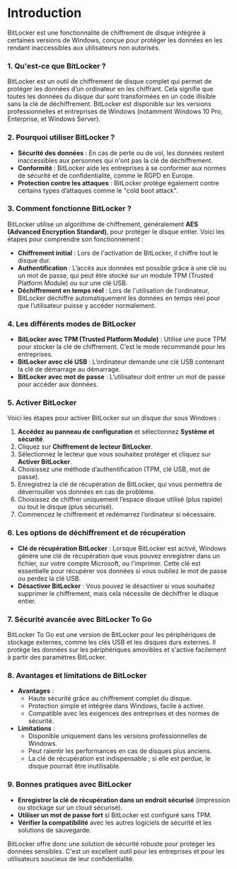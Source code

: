 # Introduction

BitLocker est une fonctionnalité de chiffrement de disque intégrée à certaines versions de Windows, conçue pour protéger les données en les rendant inaccessibles aux utilisateurs non autorisés. 
### 1. **Qu'est-ce que BitLocker ?**
   BitLocker est un outil de chiffrement de disque complet qui permet de protéger les données d’un ordinateur en les chiffrant. Cela signifie que toutes les données du disque dur sont transformées en un code illisible sans la clé de déchiffrement. BitLocker est disponible sur les versions professionnelles et entreprises de Windows (notamment Windows 10 Pro, Enterprise, et Windows Server).

### 2. **Pourquoi utiliser BitLocker ?**
   - **Sécurité des données** : En cas de perte ou de vol, les données restent inaccessibles aux personnes qui n'ont pas la clé de déchiffrement.
   - **Conformité** : BitLocker aide les entreprises à se conformer aux normes de sécurité et de confidentialité, comme le RGPD en Europe.
   - **Protection contre les attaques** : BitLocker protège également contre certains types d’attaques comme le "cold boot attack".

### 3. **Comment fonctionne BitLocker ?**
   BitLocker utilise un algorithme de chiffrement, généralement **AES (Advanced Encryption Standard)**, pour protéger le disque entier. Voici les étapes pour comprendre son fonctionnement :

   - **Chiffrement initial** : Lors de l'activation de BitLocker, il chiffre tout le disque dur.
   - **Authentification** : L’accès aux données est possible grâce à une clé ou un mot de passe, qui peut être stocké sur un module TPM (Trusted Platform Module) ou sur une clé USB.
   - **Déchiffrement en temps réel** : Lors de l'utilisation de l'ordinateur, BitLocker déchiffre automatiquement les données en temps réel pour que l’utilisateur puisse y accéder normalement.

### 4. **Les différents modes de BitLocker**
   - **BitLocker avec TPM (Trusted Platform Module)** : Utilise une puce TPM pour stocker la clé de chiffrement. C’est le mode recommandé pour les entreprises.
   - **BitLocker avec clé USB** : L’ordinateur demande une clé USB contenant la clé de démarrage au démarrage.
   - **BitLocker avec mot de passe** : L’utilisateur doit entrer un mot de passe pour accéder aux données.

### 5. **Activer BitLocker**
   Voici les étapes pour activer BitLocker sur un disque dur sous Windows :
   
   1. **Accédez au panneau de configuration** et sélectionnez **Système et sécurité**.
   2. Cliquez sur **Chiffrement de lecteur BitLocker**.
   3. Sélectionnez le lecteur que vous souhaitez protéger et cliquez sur **Activer BitLocker**.
   4. Choisissez une méthode d’authentification (TPM, clé USB, mot de passe).
   5. Enregistrez la clé de récupération de BitLocker, qui vous permettra de déverrouiller vos données en cas de problème.
   6. Choisissez de chiffrer uniquement l’espace disque utilisé (plus rapide) ou tout le disque (plus sécurisé).
   7. Commencez le chiffrement et redémarrez l’ordinateur si nécessaire.

### 6. **Les options de déchiffrement et de récupération**
   - **Clé de récupération BitLocker** : Lorsque BitLocker est activé, Windows génère une clé de récupération que vous pouvez enregistrer dans un fichier, sur votre compte Microsoft, ou l'imprimer. Cette clé est essentielle pour récupérer vos données si vous oubliez le mot de passe ou perdez la clé USB.
   - **Désactiver BitLocker** : Vous pouvez le désactiver si vous souhaitez supprimer le chiffrement, mais cela nécessite de déchiffrer le disque entier.

### 7. **Sécurité avancée avec BitLocker To Go**
   BitLocker To Go est une version de BitLocker pour les périphériques de stockage externes, comme les clés USB et les disques durs externes. Il protège les données sur les périphériques amovibles et s'active facilement à partir des paramètres BitLocker.

### 8. **Avantages et limitations de BitLocker**
   - **Avantages** :
     - Haute sécurité grâce au chiffrement complet du disque.
     - Protection simple et intégrée dans Windows, facile à activer.
     - Compatible avec les exigences des entreprises et des normes de sécurité.
   - **Limitations** :
     - Disponible uniquement dans les versions professionnelles de Windows.
     - Peut ralentir les performances en cas de disques plus anciens.
     - La clé de récupération est indispensable ; si elle est perdue, le disque pourrait être inutilisable.

### 9. **Bonnes pratiques avec BitLocker**
   - **Enregistrer la clé de récupération dans un endroit sécurisé** (impression ou stockage sur un cloud sécurisé).
   - **Utiliser un mot de passe fort** si BitLocker est configuré sans TPM.
   - **Vérifier la compatibilité** avec les autres logiciels de sécurité et les solutions de sauvegarde.

BitLocker offre donc une solution de sécurité robuste pour protéger les données sensibles. C'est un excellent outil pour les entreprises et pour les utilisateurs soucieux de leur confidentialité.
